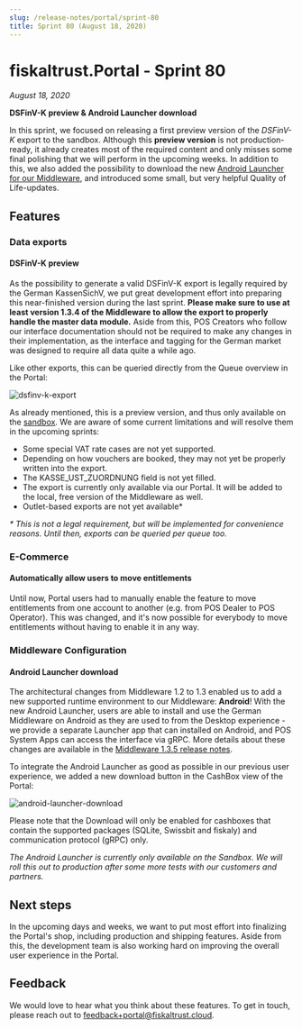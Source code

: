 ```yaml
---
slug: /release-notes/portal/sprint-80
title: Sprint 80 (August 18, 2020)
---
```


# fiskaltrust.Portal - Sprint 80
_August 18, 2020_

**DSFinV-K preview & Android Launcher download**

In this sprint, we focused on releasing a first preview version of the _DSFinV-K_ export to the sandbox. Although this **preview version** is not production-ready, it already creates most of the required content and only misses some final polishing that we will perform in the upcoming weeks. In addition to this, we also added the possibility to download the new [Android Launcher for our Middleware](../middleware/middleware-1.3.5.md), and introduced some small, but very helpful Quality of Life-updates.

## Features

### Data exports

#### DSFinV-K preview
As the possibility to generate a valid DSFinV-K export is legally required by the German KassenSichV, we put great development effort into preparing this near-finished version during the last sprint. **Please make sure to use at least version 1.3.4 of the Middleware to allow the export to properly handle the master data module.** Aside from this, POS Creators who follow our interface documentation should not be required to make any changes in their implementation, as the interface and tagging for the German market was designed to require all data quite a while ago.

Like other exports, this can be queried directly from the Queue overview in the Portal:

![dsfinv-k-export](images/sprint-80/dsfinvk-export.png)

As already mentioned, this is a preview version, and thus only available on the [sandbox](https://portal-sandbox.fiskaltrust.de). We are aware of some current limitations and will resolve them in the upcoming sprints:
- Some special VAT rate cases are not yet supported.
- Depending on how vouchers are booked, they may not yet be properly written into the export.
- The KASSE_UST_ZUORDNUNG field is not yet filled.
- The export is currently only available via our Portal. It will be added to the local, free version of the Middleware as well.
- Outlet-based exports are not yet available*

_* This is not a legal requirement, but will be implemented for convenience reasons. Until then, exports can be queried per queue too._

### E-Commerce

#### Automatically allow users to move entitlements
Until now, Portal users had to manually enable the feature to move entitlements from one account to another (e.g. from POS Dealer to POS Operator). This was changed, and it's now possible for everybody to move entitlements without having to enable it in any way.

### Middleware Configuration

#### Android Launcher download
The architectural changes from Middleware 1.2 to 1.3 enabled us to add a new supported runtime environment to our Middleware: **Android**! With the new Android Launcher, users are able to install and use the German Middleware on Android as they are used to from the Desktop experience - we provide a separate Launcher app that can installed on Android, and POS System Apps can access the interface via gRPC. More details about these changes are available in the [Middleware 1.3.5 release notes](../middleware/middleware-1.3.5.md).

To integrate the Android Launcher as good as possible in our previous user experience, we added a new download button in the CashBox view of the Portal:

![android-launcher-download](images/sprint-80/android-launcher-download.png)

Please note that the Download will only be enabled for cashboxes that contain the supported packages (SQLite, Swissbit and fiskaly) and communication protocol (gRPC) only.

_The Android Launcher is currently only available on the Sandbox. We will roll this out to production after some more tests with our customers and partners._

## Next steps
In the upcoming days and weeks, we want to put most effort into finalizing the Portal's shop, including production and shipping features. Aside from this, the development team is also working hard on improving the overall user experience in the Portal.

## Feedback
We would love to hear what you think about these features. To get in touch, please reach out to [feedback+portal@fiskaltrust.cloud](mailto:feedback+portal@fiskaltrust.cloud).
